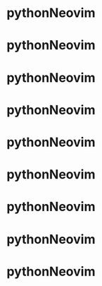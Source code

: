 # pythonNeovim
# pythonNeovim
# pythonNeovim
# pythonNeovim
# pythonNeovim
# pythonNeovim
# pythonNeovim
# pythonNeovim
# pythonNeovim
